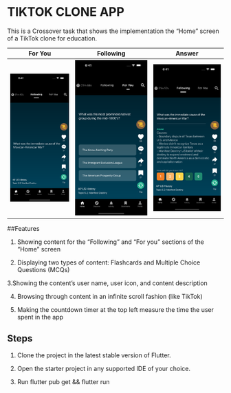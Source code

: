 # TIKTOK CLONE APP

 This is a Crossover task that shows the implementation the “Home” screen of a TikTok clone for education.

|For You|Following|Answer|
|---|---|-----------------------------------------------------------------------------------------------------------|
|![Following](screenshots/following.png)|![For You](screenshots/for_you.png)|![Answer](screenshots/answer.png)|

##Features

1. Showing content for the “Following” and “For you” sections of the “Home” screen

2. Displaying two types of content: Flashcards and Multiple Choice Questions (MCQs)

3.Showing the content’s user name,  user icon, and content description

4. Browsing through content in an infinite scroll fashion (like TikTok)

5. Making the countdown timer at the top left measure the time the user spent in the app

## Steps

1. Clone the project in the latest stable version of Flutter.

2. Open the starter project in any supported IDE of your choice.

3. Run flutter pub get && flutter run
